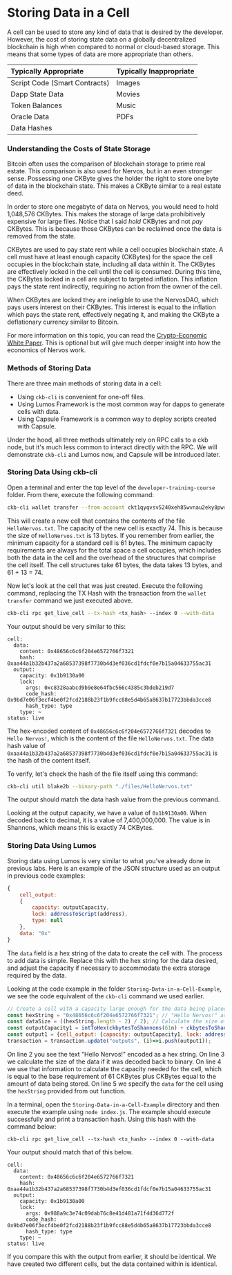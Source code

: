 # Storing Data in a Cell

A cell can be used to store any kind of data that is desired by the developer. However, the cost of storing state data on a globally decentralized blockchain is high when compared to normal or cloud-based storage. This means that some types of data are more appropriate than others.

| Typically Appropriate | Typically Inappropriate |
| :--- | :--- |
| Script Code \(Smart Contracts\) | Images |
| Dapp State Data | Movies |
| Token Balances | Music |
| Oracle Data | PDFs |
| Data Hashes |  |

### Understanding the Costs of State Storage

Bitcoin often uses the comparison of blockchain storage to prime real estate. This comparison is also used for Nervos, but in an even stronger sense. Possessing one CKByte gives the holder the right to store one byte of data in the blockchain state. This makes a CKByte similar to a real estate deed. 

In order to store one megabyte of data on Nervos, you would need to hold 1,048,576 CKBytes. This makes the storage of large data prohibitively expensive for large files. Notice that I said _hold_ CKBytes and not _pay_ CKBytes. This is because those CKBytes can be reclaimed once the data is removed from the state.

CKBytes are used to pay state rent while a cell occupies blockchain state. A cell must have at least enough capacity \(CKBytes\) for the space the cell occupies in the blockchain state, including all data within it. The CKBytes are effectively locked in the cell until the cell is consumed. During this time, the CKBytes locked in a cell are subject to targeted inflation. This inflation pays the state rent indirectly, requiring no action from the owner of the cell.

When CKBytes are locked they are ineligible to use the NervosDAO, which pays users interest on their CKBytes. This interest is equal to the inflation which pays the state rent, effectively negating it, and making the CKByte a deflationary currency similar to Bitcoin.

For more information on this topic, you can read the [Crypto-Economic White Paper](https://github.com/nervosnetwork/rfcs/blob/master/rfcs/0015-ckb-cryptoeconomics/0015-ckb-cryptoeconomics.md). This is optional but will give much deeper insight into how the economics of Nervos work.

### Methods of Storing Data

There are three main methods of storing data in a cell:

* Using `ckb-cli` is convenient for one-off files.
* Using Lumos Framework is the most common way for dapps to generate cells with data.
* Using Capsule Framework is a common way to deploy scripts created with Capsule.

Under the hood, all three methods ultimately rely on RPC calls to a ckb node, but it's much less common to interact directly with the RPC. We will demonstrate `ckb-cli` and Lumos now, and Capsule will be introduced later.

### Storing Data Using ckb-cli

Open a terminal and enter the top level of the `developer-training-course` folder. From there, execute the following command:

```bash
ckb-cli wallet transfer --from-account ckt1qyqvsv5240xeh85wvnau2eky8pwrhh4jr8ts8vyj37 --to-address ckt1qyqvsv5240xeh85wvnau2eky8pwrhh4jr8ts8vyj37 --to-data-path "./files/HelloNervos.txt" --capacity 74 --tx-fee 0.0001
```

This will create a new cell that contains the contents of the file `HelloNervos.txt`. The capacity of the new cell is exactly 74. This is because the size of `HelloNervos.txt` is 13 bytes. If you remember from earlier, the minimum capacity for a standard cell is 61 bytes. The minimum capacity requirements are always for the total space a cell occupies, which includes both the data in the cell and the overhead of the structures that comprise the cell itself. The cell structures take 61 bytes, the data takes 13 bytes, and 61 + 13 = 74.

Now let's look at the cell that was just created. Execute the following command, replacing the TX Hash with the transaction from the `wallet transfer` command we just executed above.

```bash
ckb-cli rpc get_live_cell --tx-hash <tx_hash> --index 0 --with-data
```

Your output should be very similar to this:

```text
cell:
  data:
    content: 0x48656c6c6f204e6572766f7321
    hash: 0xaa44a1b32b437a2a68537398f7730b4d3ef036cd1fdcf0e7b15a04633755ac31
  output:
    capacity: 0x1b9130a00
    lock:
      args: 0xc8328aabcd9b9e8e64fbc566c4385c3bdeb219d7
      code_hash: 0x9bd7e06f3ecf4be0f2fcd2188b23f1b9fcc88e5d4b65a8637b17723bbda3cce8
      hash_type: type
    type: ~
status: live
```

The hex-encoded content of `0x48656c6c6f204e6572766f7321` decodes to `Hello Nervos!`, which is the content of the file `HelloNervos.txt`. The data hash value of `0xaa44a1b32b437a2a68537398f7730b4d3ef036cd1fdcf0e7b15a04633755ac31` is the hash of the content itself.

To verify, let's check the hash of the file itself using this command:

```bash
ckb-cli util blake2b --binary-path "./files/HelloNervos.txt"
```

The output should match the data hash value from the previous command.

Looking at the output capacity, we have a value of `0x1b9130a00`. When decoded back to decimal, it is a value of 7,400,000,000. The value is in Shannons, which means this is exactly 74 CKBytes.

### Storing Data Using Lumos

Storing data using Lumos is very similar to what you've already done in previous labs. Here is an example of the JSON structure used as an output in previous code examples:

```javascript
{
    cell_output:
    {
        capacity: outputCapacity,
        lock: addressToScript(address),
        type: null
    },
    data: "0x"
}
```

The `data` field is a hex string of the data to create the cell with. The process to add data is simple. Replace this with the hex string for the data desired, and adjust the capacity if necessary to accommodate the extra storage required by the data. 

Looking at the code example in the folder `Storing-Data-in-a-Cell-Example`, we see the code equivalent of the `ckb-cli` command we used earlier.

```javascript
// Create a cell with a capacity large enough for the data being placed in it.
const hexString = "0x48656c6c6f204e6572766f7321"; // "Hello Nervos!" as a hex string.
const dataSize = ((hexString.length - 2) / 2); // Calculate the size of hexString as binary.
const outputCapacity1 = intToHex(ckbytesToShannons(61n) + ckbytesToShannons(dataSize)); // 61 CKBytes for the Cell minimum + the size of the data.
const output1 = {cell_output: {capacity: outputCapacity1, lock: addressToScript(address), type: null}, data: hexString};
transaction = transaction.update("outputs", (i)=>i.push(output1));
```

On line 2 you see the text "Hello Nervos!" encoded as a hex string. On line 3 we calculate the size of the data if it was decoded back to binary. On line 4 we use that information to calculate the capacity needed for the cell, which is equal to the base requirement of 61 CKBytes plus CKBytes equal to the amount of data being stored. On line 5 we specify the `data` for the cell using the `hexString` provided from out function. 

In a terminal, open the `Storing-Data-in-a-Cell-Example` directory and then execute the example using `node index.js`. The example should execute successfully and print a transaction hash. Using this hash with the command below:

```text
ckb-cli rpc get_live_cell --tx-hash <tx_hash> --index 0 --with-data
```

Your output should match that of this below.

```text
cell:
  data:
    content: 0x48656c6c6f204e6572766f7321
    hash: 0xaa44a1b32b437a2a68537398f7730b4d3ef036cd1fdcf0e7b15a04633755ac31
  output:
    capacity: 0x1b9130a00
    lock:
      args: 0x988a9c3e74c09dab76c8e41d481a71f4d36d772f
      code_hash: 0x9bd7e06f3ecf4be0f2fcd2188b23f1b9fcc88e5d4b65a8637b17723bbda3cce8
      hash_type: type
    type: ~
status: live
```

If you compare this with the output from earlier, it should be identical. We have created two different cells, but the data contained within is identical.

